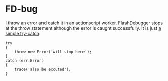 # FD-bug
I throw an error and catch it in an actionscript worker. FlashDebugger stops at the throw statement although the error is caught successfully. It is just [a simple try-catch](https://github.com/S-Aoi/FD-bug/blob/master/src/BackgroundWorker.as):
```
try 
{
	throw new Error('will stop here');
}
catch (err:Error)
{
	trace('also be excuted');
}
```
